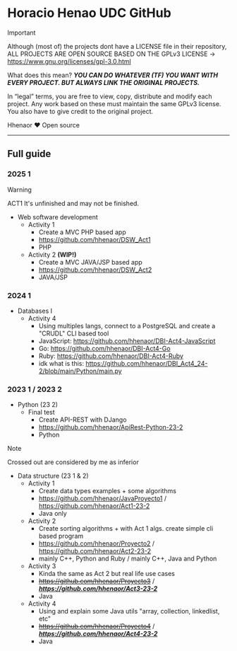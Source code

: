 # Horacio Henao UDC GitHub

> [!IMPORTANT]
> Although (most of) the projects dont have a LICENSE file in their repository, ALL PROJECTS ARE OPEN SOURCE BASED ON THE GPLv3 LICENSE -> https://www.gnu.org/licenses/gpl-3.0.html
> 
> What does this mean? ***YOU CAN DO WHATEVER (TF) YOU WANT WITH EVERY PROJECT. BUT ALWAYS LINK THE ORIGINAL PROJECTS.***
> 
> In “legal” terms, you are free to view, copy, distribute and modify each project. Any work based on these must maintain the same GPLv3 license. You also have to give credit to the original project. 

Hhenaor ❤ Open source

---

## Full guide

### 2025 1
> [!WARNING]
> ACT1 It's unfinished and may not be finished.

- Web software development 
  - Activity 1 
    - Create a MVC PHP based app
    - https://github.com/hhenaor/DSW_Act1
    - PHP
  - Activity 2 **(WIP!)**
    - Create a MVC JAVA/JSP based app
    - https://github.com/hhenaor/DSW_Act2
    - JAVA/JSP

### 2024 1

- Databases I
  - Activity 4
    - Using multiples langs, connect to a PostgreSQL and create a "CRUDL" CLI based tool 
    - JavaScript: https://github.com/hhenaor/DBI-Act4-JavaScript
    - Go: https://github.com/hhenaor/DBI-Act4-Go
    - Ruby: https://github.com/hhenaor/DBI-Act4-Ruby
    - idk what is this: https://github.com/hhenaor/DBI_Act4_24-2/blob/main/Python/main.py

### 2023 1 / 2023 2

- Python (23 2)
  - Final test
    - Create API-REST with DJango
    - https://github.com/hhenaor/ApiRest-Python-23-2
    - Python
   
> [!NOTE]
> Crossed out are considered by me as inferior

- Data structure (23 1 & 2)
  - Activity 1
    - Create data types examples + some algorithms
    - https://github.com/hhenaor/JavaProyecto1 / https://github.com/hhenaor/Act1-23-2
    - Java only
  - Activity 2
    - Create sorting algorithms + with Act 1 algs. create simple cli based program
    - https://github.com/hhenaor/Proyecto2 / https://github.com/hhenaor/Act2-23-2
    - mainly C++, Python and Ruby / mainly C++, Java and Python
  - Activity 3
    - Kinda the same as Act 2 but real life use cases
    - ~~https://github.com/hhenaor/Proyecto3~~ / ***https://github.com/hhenaor/Act3-23-2***
    - Java
  - Activity 4
    - Using and explain some Java utils "array, collection, linkedlist, etc"
    - ~~https://github.com/hhenaor/Proyecto4~~ / ***https://github.com/hhenaor/Act4-23-2***
    - Java
   

